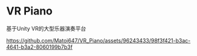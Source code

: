 # VR Piano
基于Unity VR的大型乐器演奏平台

https://github.com/Matoi647/VR_Piano/assets/96243433/98f3f421-b3ac-4641-b3a2-8060199b7b3f

